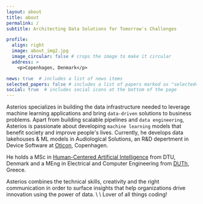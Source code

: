 ```yaml
---
layout: about
title: about
permalink: /
subtitle: Architecting Data Solutions for Tomorrow's Challenges

profile:
  align: right
  image: about_img2.jpg
  image_circular: false # crops the image to make it circular
  address: >
    <p>Copenhagen, Denmark</p>

news: true  # includes a list of news items
selected_papers: false # includes a list of papers marked as "selected={true}"
social: true  # includes social icons at the bottom of the page
---
```


Asterios specializes in building the data infrastructure needed to leverage machine learning applications and bring `data-driven` solutions to business problems. 
Apart from building scalable pipelines and `data engineering`, Asterios is passionate about developing `machine learning` models that benefit society and improve people's lives. Currently, he develops data lakehouses & ML models in Audiological Solutions, an R&D depertment in Device Software at [Oticon](https://www.oticon.dk/hearing-aid-users), Copenhagen.

He holds a MSc in [Human-Centered Artificial Intelligence](https://www.compute.dtu.dk/english) from DTU, Denmark and a MEng in Electrical and Computer Engineering from [DUTh](https://www.ee.duth.gr/), Greece.

Asterios combines the technical skills, creativity and the right communication in order to surface insights that help organizations drive innovation using the power of data. 
\\
\\
Lover of all things coding!

<!-- Tell the world about yourself. Link to your favorite [subreddit](http://reddit.com). You can put a picture in, too. The code is already in, just name your picture `prof_pic.jpg` and put it in the `img/` folder.

Put your address / P.O. box / other info right below your picture. You can also disable any these elements by editing `profile` property of the YAML header of your `_pages/about.md`. Edit `_bibliography/papers.bib` and Jekyll will render your [publications page](/al-folio/publications/) automatically.

Link to your social media connections, too. This theme is set up to use [Font Awesome icons](http://fortawesome.github.io/Font-Awesome/) and [Academicons](https://jpswalsh.github.io/academicons/), like the ones below. Add your Facebook, Twitter, LinkedIn, Google Scholar, or just disable all of them. -->
